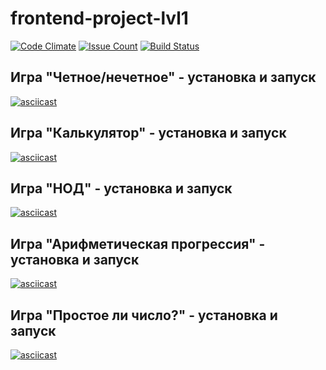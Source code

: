 # frontend-project-lvl1

[![Code Climate](https://codeclimate.com/github/popkovandrey/frontend-project-lvl1/badges/gpa.svg)](https://codeclimate.com/github/popkovandrey/frontend-project-lvl1)
[![Issue Count](https://codeclimate.com/github/popkovandrey/frontend-project-lvl1/badges/issue_count.svg)](https://codeclimate.com/github/popkovandrey/frontend-project-lvl1)
[![Build Status](https://travis-ci.org/popkovandrey/frontend-project-lvl1.svg?branch=master)](https://travis-ci.org/popkovandrey/frontend-project-lvl1)

## Игра "Четное/нечетное" - установка и запуск

[![asciicast](https://asciinema.org/a/282944.svg)](https://asciinema.org/a/282944)

## Игра "Калькулятор" - установка и запуск

[![asciicast](https://asciinema.org/a/283123.svg)](https://asciinema.org/a/283123)

## Игра "НОД" - установка и запуск

[![asciicast](https://asciinema.org/a/283130.svg)](https://asciinema.org/a/283130)

## Игра "Арифметическая прогрессия" - установка и запуск

[![asciicast](https://asciinema.org/a/283155.svg)](https://asciinema.org/a/283155)

## Игра "Простое ли число?" - установка и запуск

[![asciicast](https://asciinema.org/a/283169.svg)](https://asciinema.org/a/283169)
